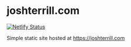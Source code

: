 ﻿# joshterrill.com

[![Netlify Status](https://api.netlify.com/api/v1/badges/4e7504f0-d766-483f-b427-897b37609a5f/deploy-status)](https://app.netlify.com/sites/quirky-mirzakhani-0f7d79/deploys)

Simple static site hosted at https://joshterrill.com
